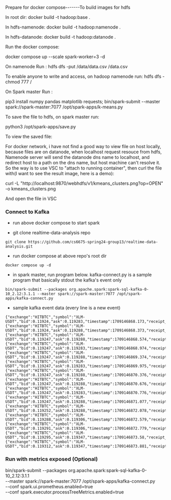Prepare for docker compose-------To build images for hdfs

In root dir: docker build -t hadoop:base .

In hdfs-namenode: docker build -t hadoop:namenode .

In hdfs-datanode: docker build -t hadoop:datanode .


Run the docker compose:

docker compose up --scale spark-worker=3 -d

On namenode Run : hdfs dfs -put /data/data.csv /data.csv

To enable anyone to write and access, on hadoop namenode run: hdfs dfs -chmod 777 /

On Spark master Run : 

  pip3 install numpy pandas matplotlib requests; bin/spark-submit --master spark://spark-master:7077 /opt/spark-apps/k-means.py

To save the file to hdfs, on spark master run:

  python3 /opt/spark-apps/save.py

To view the saved file:

For docker network, i have not find a good way to view file on host locally, because files are on datanode, when localhost request resouce from hdfs, Namenode server will send the datanode dns name to localhost, and redirect host to a path on the dns name, but host machine can't resolve it. So the way is to use VSC to "attach to running container", then curl the file with(I want to see the result image, here is a demo):

curl -L "http://localhost:9870/webhdfs/v1/kmeans_clusters.png?op=OPEN" -o kmeans_clusters.png

And open the file in VSC


### Connect to Kafka

- run above docker compose to start spark

- git clone realtime-data-analysis repo

```
git clone https://github.com/cs6675-spring24-group13/realtime-data-analysis.git
```

- run docker compose at above repo's root dir

```
docker compose up -d
```


- in spark master, run program below. kafka-connect.py is a sample program that basically stdout the kafka's event only

```
bin/spark-submit --packages org.apache.spark:spark-sql-kafka-0-10_2.12:3.1.1 --master spark://spark-master:7077 /opt/spark-apps/kafka-connect.py
```

- sample kafka event data (every line is a new event)

```
{"exchange":"HITBTC","symbol":"XLM-USDT","bid":0.11924,"ask":0.119283,"timestamp":1709146868.173,"receipt_timestamp":1709146868.180787}
{"exchange":"HITBTC","symbol":"XLM-USDT","bid":0.11924,"ask":0.119288,"timestamp":1709146868.373,"receipt_timestamp":1709146868.397893}
{"exchange":"HITBTC","symbol":"XLM-USDT","bid":0.119247,"ask":0.119288,"timestamp":1709146868.574,"receipt_timestamp":1709146868.5954921}
{"exchange":"HITBTC","symbol":"XLM-USDT","bid":0.119247,"ask":0.119283,"timestamp":1709146868.974,"receipt_timestamp":1709146869.012954}
{"exchange":"HITBTC","symbol":"XLM-USDT","bid":0.119247,"ask":0.119288,"timestamp":1709146869.374,"receipt_timestamp":1709146869.4037209}
{"exchange":"HITBTC","symbol":"XLM-USDT","bid":0.119247,"ask":0.119283,"timestamp":1709146869.975,"receipt_timestamp":1709146870.0044413}
{"exchange":"HITBTC","symbol":"XLM-USDT","bid":0.119247,"ask":0.119288,"timestamp":1709146870.376,"receipt_timestamp":1709146870.409218}
{"exchange":"HITBTC","symbol":"XLM-USDT","bid":0.119247,"ask":0.119288,"timestamp":1709146870.676,"receipt_timestamp":1709146870.872053}
{"exchange":"HITBTC","symbol":"XLM-USDT","bid":0.119247,"ask":0.119283,"timestamp":1709146870.776,"receipt_timestamp":1709146870.87225}
{"exchange":"HITBTC","symbol":"XLM-USDT","bid":0.119247,"ask":0.119288,"timestamp":1709146871.077,"receipt_timestamp":1709146871.4190223}
{"exchange":"HITBTC","symbol":"XLM-USDT","bid":0.119252,"ask":0.119288,"timestamp":1709146872.078,"receipt_timestamp":1709146872.2285795}
{"exchange":"HITBTC","symbol":"XLM-USDT","bid":0.119288,"ask":0.119306,"timestamp":1709146872.579,"receipt_timestamp":1709146872.6436334}
{"exchange":"HITBTC","symbol":"XLM-USDT","bid":0.119291,"ask":0.119306,"timestamp":1709146872.779,"receipt_timestamp":1709146872.78021}
{"exchange":"HITBTC","symbol":"XLM-USDT","bid":0.119295,"ask":0.119347,"timestamp":1709146873.58,"receipt_timestamp":1709146873.587899}
{"exchange":"HITBTC","symbol":"XLM-USDT","bid":0.119312,"ask":0.119347,"timestamp":1709146873.881,"receipt_timestamp":1709146874.0210495}
```

### Run with metrics exposed (Optional)

bin/spark-submit --packages org.apache.spark:spark-sql-kafka-0-10_2.12:3.1.1 \
--master spark://spark-master:7077 /opt/spark-apps/kafka-connect.py \
--conf spark.ui.prometheus.enabled=true \
--conf spark.executor.processTreeMetrics.enabled=true
